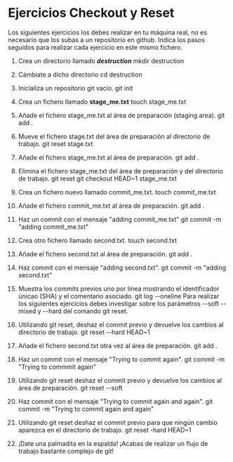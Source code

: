 # Ejercicios Checkout y Reset

Los siguientes ejercicios los debes realizar en tu máquina real, no es necesario que los subas a un repositorio en github. Indica los pasos seguidos para realizar cada ejercicio en este mismo fichero.

1. Crea un directorio llamado _**destruction**_
mkdir destruction
2. Cámbiate a dicho directorio
cd destruction
3. Inicializa un repositorio git vacío.
git init
4. Crea un fichero llamado **stage_me.txt**
touch stage_me.txt
5. Añade el fichero stage_me.txt al área de preparación (staging area).
git add .
6. Mueve el fichero stage.txt del área de preparación al directorio de trabajo.
git reset stage.txt
7. Añade el fichero stage_me.txt al área de preparación.
git add .
8. Elimina el fichero stage_me.txt del área de preparación y del directorio de trabajo.
git reset
git checkout HEAD~1 stage_me.txt
9. Crea un fichero nuevo llamado commit_me.txt.
touch commit_me.txt
10. Añade el fichero commit_me.txt al área de preparación.
git add .
11. Haz un commit con el mensaje "adding commit_me.txt"
git commit -m "adding commit_me.txt"
12. Crea otro fichero llamado second.txt.
touch second.txt
13. Añade el fichero second.txt al área de preparación.
git add .
14. Haz commit con el mensaje "adding second.txt".
git commit -m "adding second.txt"
15. Muestra los commits previos uno por línea mostrando el identificador únicao (SHA) y el comentario asociado.
git log --oneline
Para realizar los siguientes ejercicios debes investigar sobre los parámetros --soft --mixed y --hard del comando git reset.

16. Utilizando git reset, deshaz el commit previo y devuelve los cambios al directorio de trabajo.
git reset --hard HEAD~1
17. Añade el fichero second.txt otra vez al área de preparación.
git add .
18. Haz un commit con el mensaje "Trying to commit again".
git commit -m "Trying to commmit again"
19. Utilizando git reset deshaz el commit previo y devuelve los cambios al área de preparación.
git reset --soft 
20. Haz commit con el mensaje "Trying to commit again and again".
git commit -m "Trying to commit again and again"
21. Utilizando git reset deshaz el commit previo para que ningún cambio aparezca en el directorio de trabajo.
git reset -hard HEAD~1
22. ¡Date una palmadita en la espalda! ¡Acabas de realizar un flujo de trabajo bastante complejo de git!
    
